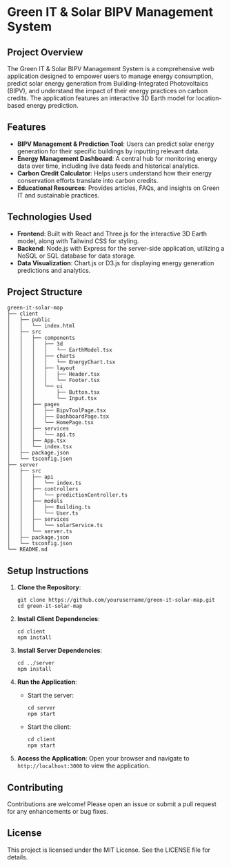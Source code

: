 # Green IT & Solar BIPV Management System

## Project Overview

The Green IT & Solar BIPV Management System is a comprehensive web application designed to empower users to manage energy consumption, predict solar energy generation from Building-Integrated Photovoltaics (BIPV), and understand the impact of their energy practices on carbon credits. The application features an interactive 3D Earth model for location-based energy prediction.

## Features

- **BIPV Management & Prediction Tool**: Users can predict solar energy generation for their specific buildings by inputting relevant data.
- **Energy Management Dashboard**: A central hub for monitoring energy data over time, including live data feeds and historical analytics.
- **Carbon Credit Calculator**: Helps users understand how their energy conservation efforts translate into carbon credits.
- **Educational Resources**: Provides articles, FAQs, and insights on Green IT and sustainable practices.

## Technologies Used

- **Frontend**: Built with React and Three.js for the interactive 3D Earth model, along with Tailwind CSS for styling.
- **Backend**: Node.js with Express for the server-side application, utilizing a NoSQL or SQL database for data storage.
- **Data Visualization**: Chart.js or D3.js for displaying energy generation predictions and analytics.

## Project Structure

```
green-it-solar-map
├── client
│   ├── public
│   │   └── index.html
│   ├── src
│   │   ├── components
│   │   │   ├── 3d
│   │   │   │   └── EarthModel.tsx
│   │   │   ├── charts
│   │   │   │   └── EnergyChart.tsx
│   │   │   ├── layout
│   │   │   │   ├── Header.tsx
│   │   │   │   └── Footer.tsx
│   │   │   └── ui
│   │   │       ├── Button.tsx
│   │   │       └── Input.tsx
│   │   ├── pages
│   │   │   ├── BipvToolPage.tsx
│   │   │   ├── DashboardPage.tsx
│   │   │   └── HomePage.tsx
│   │   ├── services
│   │   │   └── api.ts
│   │   ├── App.tsx
│   │   └── index.tsx
│   ├── package.json
│   └── tsconfig.json
├── server
│   ├── src
│   │   ├── api
│   │   │   └── index.ts
│   │   ├── controllers
│   │   │   └── predictionController.ts
│   │   ├── models
│   │   │   ├── Building.ts
│   │   │   └── User.ts
│   │   ├── services
│   │   │   └── solarService.ts
│   │   └── server.ts
│   ├── package.json
│   └── tsconfig.json
└── README.md
```

## Setup Instructions

1. **Clone the Repository**:
   ```
   git clone https://github.com/yourusername/green-it-solar-map.git
   cd green-it-solar-map
   ```

2. **Install Client Dependencies**:
   ```
   cd client
   npm install
   ```

3. **Install Server Dependencies**:
   ```
   cd ../server
   npm install
   ```

4. **Run the Application**:
   - Start the server:
     ```
     cd server
     npm start
     ```
   - Start the client:
     ```
     cd client
     npm start
     ```

5. **Access the Application**: Open your browser and navigate to `http://localhost:3000` to view the application.

## Contributing

Contributions are welcome! Please open an issue or submit a pull request for any enhancements or bug fixes.

## License

This project is licensed under the MIT License. See the LICENSE file for details.